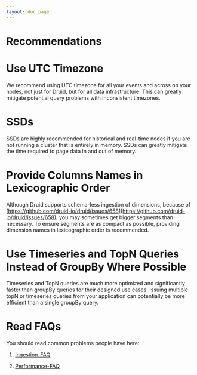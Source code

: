 ```yaml
---
layout: doc_page
---
```


Recommendations
===============

# Use UTC Timezone

We recommend using UTC timezone for all your events and across on your nodes, not just for Druid, but for all data infrastructure. This can greatly mitigate potential query problems with inconsistent timezones.

# SSDs

SSDs are highly recommended for historical and real-time nodes if you are not running a cluster that is entirely in memory. SSDs can greatly mitigate the time required to page data in and out of memory.

# Provide Columns Names in Lexicographic Order

Although Druid supports schema-less ingestion of dimensions, because of [https://github.com/druid-io/druid/issues/658](https://github.com/druid-io/druid/issues/658), you may sometimes get bigger segments than necessary. To ensure segments are as compact as possible, providing dimension names in lexicographic order is recommended.


# Use Timeseries and TopN Queries Instead of GroupBy Where Possible

Timeseries and TopN queries are much more optimized and significantly faster than groupBy queries for their designed use cases. Issuing multiple topN or timeseries queries from your application can potentially be more efficient than a single groupBy query.

# Read FAQs

You should read common problems people have here:

1) [Ingestion-FAQ](../ingestion/ingestion-faq.html)

2) [Performance-FAQ](../operations/performance-faq.html)
